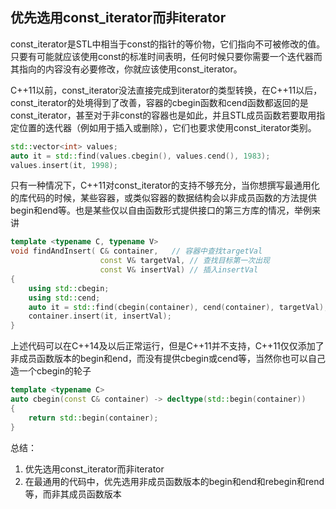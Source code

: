 ## 优先选用const_iterator而非iterator

const_iterator是STL中相当于const的指针的等价物，它们指向不可被修改的值。只要有可能就应该使用const的标准时间表明，任何时候只要你需要一个迭代器而其指向的内容没有必要修改，你就应该使用const_iterator。


C++11以前，const_iterator没法直接完成到iterator的类型转换，在C++11以后，const_iterator的处境得到了改善，容器的cbegin函数和cend函数都返回的是const_iterator，甚至对于非const的容器也是如此，并且STL成员函数若要取用指定位置的迭代器（例如用于插入或删除），它们也要求使用const_iterator类别。
```cpp
std::vector<int> values;
auto it = std::find(values.cbegin(), values.cend(), 1983);
values.insert(it, 1998);
```

只有一种情况下，C++11对const_iterator的支持不够充分，当你想撰写最通用化的库代码的时候，某些容器，或类似容器的数据结构会以非成员函数的方法提供begin和end等。也是某些仅以自由函数形式提供接口的第三方库的情况，举例来讲
```cpp
template <typename C, typename V>
void findAndInsert( C& container,	// 容器中查找targetVal 
					const V& targetVal,	// 查找目标第一次出现
					const V& insertVal)	// 插入insertVal
{
	using std::cbegin;
	using std::cend;
	auto it = std::find(cbegin(container), cend(container), targetVal);
	container.insert(it, insertVal);
}
```
上述代码可以在C++14及以后正常运行，但是C++11并不支持，C++11仅仅添加了非成员函数版本的begin和end，而没有提供cbegin或cend等，当然你也可以自己造一个cbegin的轮子
```cpp
template <typename C>
auto cbegin(const C& container) -> decltype(std::begin(container))
{
	return std::begin(container);
}
```
总结：
1. 优先选用const_iterator而非iterator
2. 在最通用的代码中，优先选用非成员函数版本的begin和end和rebegin和rend等，而非其成员函数版本